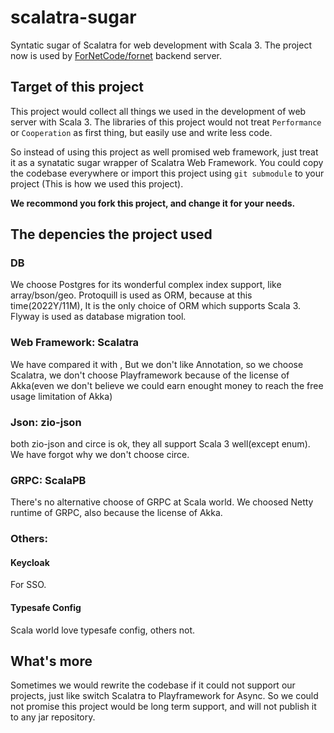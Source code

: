 # scalatra-sugar
Syntatic sugar of Scalatra for web development with Scala 3. The project now is used by [ForNetCode/fornet](https://github.com/ForNetCode/fornet) backend server.

## Target of this project
This project would collect all things we used in the development of web server with Scala 3. The libraries of this project would not treat `Performance` or `Cooperation` as first thing, but easily use and write less code. 

So instead of using this project as well promised web framework, just treat it as a synatatic sugar wrapper of Scalatra Web Framework. You could copy the codebase everywhere or import this project using `git submodule` to your project (This is how we used this project).

**We recommond you fork this project, and change it for your needs.**

## The depencies the project used
### DB
We choose Postgres for its wonderful complex index support, like array/bson/geo. 
Protoquill is used as ORM, because at this time(2022Y/11M), It is the only choice of ORM which supports Scala 3.
Flyway is used as database migration tool.
### Web Framework: Scalatra
We have compared it with , But we don't like Annotation, so we choose Scalatra, we don't choose Playframework because of the license of Akka(even we don't believe we could earn enought money to reach the free usage limitation of Akka)
### Json:  zio-json
both zio-json and circe is ok, they all support Scala 3 well(except enum). We have forgot why we don't choose circe. 
### GRPC: ScalaPB
There's no alternative choose of GRPC at Scala world. We choosed Netty runtime of GRPC, also because the license of Akka.
### Others:
#### Keycloak
For SSO.
#### Typesafe Config
Scala world love typesafe config, others not.
## What's more
Sometimes we would rewrite the codebase if it could not support our projects, just like switch Scalatra to Playframework for Async. So we could not promise this project would be long term support, and will not publish it to any jar repository.



